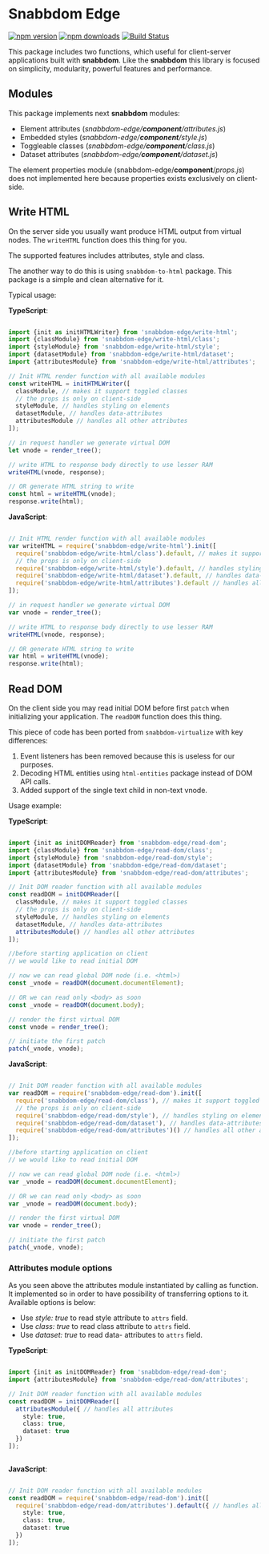 # Snabbdom Edge

[![npm version](https://badge.fury.io/js/snabbdom-edge.svg)](https://badge.fury.io/js/snabbdom-edge)
[![npm downloads](https://img.shields.io/npm/dm/snabbdom-edge.svg)](https://www.npmjs.com/package/snabbdom-edge)
[![Build Status](https://travis-ci.com/katyo/snabbdom-edge.svg?branch=master)](https://travis-ci.com/katyo/snabbdom-edge)

This package includes two functions, which useful for client-server applications built with **snabbdom**.
Like the **snabbdom** this library is focused on simplicity, modularity, powerful features and performance.

## Modules

This package implements next **snabbdom** modules:

* Element attributes (*snabbdom-edge/__component__/attributes.js*)
* Embedded styles (*snabbdom-edge/__component__/style.js*)
* Toggleable classes (*snabbdom-edge/__component__/class.js*)
* Dataset attributes (*snabbdom-edge/__component__/dataset.js*)

The element properties module (snabbdom-edge/__component__/*props.js*) does not
implemented here because properties exists exclusively on client-side.

## Write HTML

On the server side you usually want produce HTML output from virtual nodes.
The `writeHTML` function does this thing for you.

The supported features includes attributes, style and class.

The another way to do this is using `snabbdom-to-html` package.
This package is a simple and clean alternative for it.

Typical usage:

**TypeScript**:

```typescript

import {init as initHTMLWriter} from 'snabbdom-edge/write-html';
import {classModule} from 'snabbdom-edge/write-html/class';
import {styleModule} from 'snabbdom-edge/write-html/style';
import {datasetModule} from 'snabbdom-edge/write-html/dataset';
import {attributesModule} from 'snabbdom-edge/write-html/attributes';

// Init HTML render function with all available modules
const writeHTML = initHTMLWriter([
  classModule, // makes it support toggled classes
  // the props is only on client-side
  styleModule, // handles styling on elements
  datasetModule, // handles data-attributes
  attributesModule // handles all other attributes
]);

// in request handler we generate virtual DOM
let vnode = render_tree();

// write HTML to response body directly to use lesser RAM
writeHTML(vnode, response);

// OR generate HTML string to write
const html = writeHTML(vnode);
response.write(html);

```

**JavaScript**:

```javascript

// Init HTML render function with all available modules
var writeHTML = require('snabbdom-edge/write-html').init([
  require('snabbdom-edge/write-html/class').default, // makes it support toggled classes
  // the props is only on client-side
  require('snabbdom-edge/write-html/style').default, // handles styling on elements
  require('snabbdom-edge/write-html/dataset').default, // handles data-attributes
  require('snabbdom-edge/write-html/attributes').default // handles all other attributes
]);

// in request handler we generate virtual DOM
var vnode = render_tree();

// write HTML to response body directly to use lesser RAM
writeHTML(vnode, response);

// OR generate HTML string to write
var html = writeHTML(vnode);
response.write(html);

```

## Read DOM

On the client side you may read initial DOM before first `patch` when initializing your application.
The `readDOM` function does this thing.

This piece of code has been ported from `snabbdom-virtualize` with key differences:

1. Event listeners has been removed because this is useless for our purposes.
2. Decoding HTML entities using `html-entities` package instead of DOM API calls.
3. Added support of the single text child in non-text vnode.

Usage example:

**TypeScript**:

```typescript

import {init as initDOMReader} from 'snabbdom-edge/read-dom';
import {classModule} from 'snabbdom-edge/read-dom/class';
import {styleModule} from 'snabbdom-edge/read-dom/style';
import {datasetModule} from 'snabbdom-edge/read-dom/dataset';
import {attributesModule} from 'snabbdom-edge/read-dom/attributes';

// Init DOM reader function with all available modules
const readDOM = initDOMReader([
  classModule, // makes it support toggled classes
  // the props is only on client-side
  styleModule, // handles styling on elements
  datasetModule, // handles data-attributes
  attributesModule() // handles all other attributes
]);

//before starting application on client
// we would like to read initial DOM

// now we can read global DOM node (i.e. <html>)
const _vnode = readDOM(document.documentElement);

// OR we can read only <body> as soon
const _vnode = readDOM(document.body);

// render the first virtual DOM
const vnode = render_tree();

// initiate the first patch
patch(_vnode, vnode);

```

**JavaScript**:

```javascript

// Init DOM reader function with all available modules
var readDOM = require('snabbdom-edge/read-dom').init([
  require('snabbdom-edge/read-dom/class'), // makes it support toggled classes
  // the props is only on client-side
  require('snabbdom-edge/read-dom/style'), // handles styling on elements
  require('snabbdom-edge/read-dom/dataset'), // handles data-attributes
  require('snabbdom-edge/read-dom/attributes')() // handles all other attributes
]);

//before starting application on client
// we would like to read initial DOM

// now we can read global DOM node (i.e. <html>)
var _vnode = readDOM(document.documentElement);

// OR we can read only <body> as soon
var _vnode = readDOM(document.body);

// render the first virtual DOM
var vnode = render_tree();

// initiate the first patch
patch(_vnode, vnode);

```

### Attributes module options

As you seen above the attributes module instantiated by calling as function. It implemented so in order to have possibility of transferring options to it. Available options is below:

* Use *style: true* to read style attribute to `attrs` field.
* Use *class: true* to read class attribute to `attrs` field.
* Use *dataset: true* to read data- attributes to `attrs` field.

**TypeScript**:

```typescript

import {init as initDOMReader} from 'snabbdom-edge/read-dom';
import {attributesModule} from 'snabbdom-edge/read-dom/attributes';

// Init DOM reader function with all available modules
const readDOM = initDOMReader([
  attributesModule({ // handles all attributes
    style: true,
    class: true,
    dataset: true
  })
]);
  
```

**JavaScript**:

```typescript

// Init DOM reader function with all available modules
const readDOM = require('snabbdom-edge/read-dom').init([
  require('snabbdom-edge/read-dom/attributes').default({ // handles all attributes
    style: true,
    class: true,
    dataset: true
  })
]);
  
```
